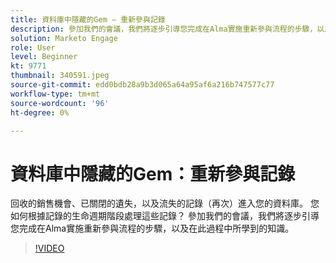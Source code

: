 ```yaml
---
title: 資料庫中隱藏的Gem — 重新參與記錄
description: 參加我們的會議，我們將逐步引導您完成在Alma實施重新參與流程的步驟，以及在此過程中所學到的知識。
solution: Marketo Engage
role: User
level: Beginner
kt: 9771
thumbnail: 340591.jpeg
source-git-commit: edd0bdb28a9b3d065a64a95af6a216b747577c77
workflow-type: tm+mt
source-wordcount: '96'
ht-degree: 0%

---
```


# 資料庫中隱藏的Gem：重新參與記錄

回收的銷售機會、已關閉的遺失，以及流失的記錄（再次）進入您的資料庫。 您如何根據記錄的生命週期階段處理這些記錄？ 參加我們的會議，我們將逐步引導您完成在Alma實施重新參與流程的步驟，以及在此過程中所學到的知識。

>[!VIDEO](https://video.tv.adobe.com/v/340591/?quality=12&learn=on)
